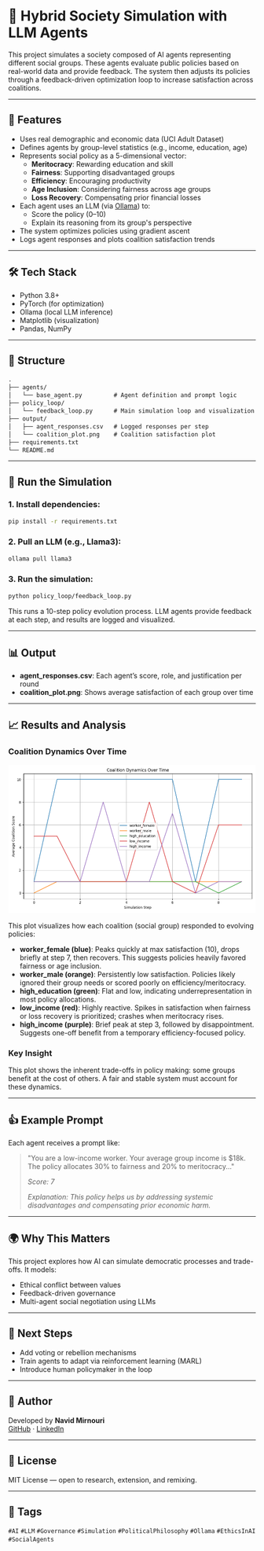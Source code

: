 # 🧠 Hybrid Society Simulation with LLM Agents

This project simulates a society composed of AI agents representing different social groups. These agents evaluate public policies based on real-world data and provide feedback. The system then adjusts its policies through a feedback-driven optimization loop to increase satisfaction across coalitions.

---

## 📌 Features

- Uses real demographic and economic data (UCI Adult Dataset)
- Defines agents by group-level statistics (e.g., income, education, age)
- Represents social policy as a 5-dimensional vector:
  - **Meritocracy**: Rewarding education and skill
  - **Fairness**: Supporting disadvantaged groups
  - **Efficiency**: Encouraging productivity
  - **Age Inclusion**: Considering fairness across age groups
  - **Loss Recovery**: Compensating prior financial losses
- Each agent uses an LLM (via [Ollama](https://ollama.com)) to:
  - Score the policy (0–10)
  - Explain its reasoning from its group's perspective
- The system optimizes policies using gradient ascent
- Logs agent responses and plots coalition satisfaction trends

---

## 🛠️ Tech Stack

- Python 3.8+
- PyTorch (for optimization)
- Ollama (local LLM inference)
- Matplotlib (visualization)
- Pandas, NumPy

---

## 📂 Structure

```
.
├── agents/
│   └── base_agent.py         # Agent definition and prompt logic
├── policy_loop/
│   └── feedback_loop.py      # Main simulation loop and visualization
├── output/
│   ├── agent_responses.csv   # Logged responses per step
│   └── coalition_plot.png    # Coalition satisfaction plot
├── requirements.txt
└── README.md
```

---

## 🚀 Run the Simulation

### 1. Install dependencies:
```bash
pip install -r requirements.txt
```

### 2. Pull an LLM (e.g., Llama3):
```bash
ollama pull llama3
```

### 3. Run the simulation:
```bash
python policy_loop/feedback_loop.py
```

This runs a 10-step policy evolution process. LLM agents provide feedback at each step, and results are logged and visualized.

---

## 📊 Output

- **agent_responses.csv**: Each agent’s score, role, and justification per round
- **coalition_plot.png**: Shows average satisfaction of each group over time

---

## 📈 Results and Analysis

### Coalition Dynamics Over Time

![Coalition Plot](Coalition%20.png)

This plot visualizes how each coalition (social group) responded to evolving policies:

- **worker_female (blue)**: Peaks quickly at max satisfaction (10), drops briefly at step 7, then recovers. This suggests policies heavily favored fairness or age inclusion.
- **worker_male (orange)**: Persistently low satisfaction. Policies likely ignored their group needs or scored poorly on efficiency/meritocracy.
- **high_education (green)**: Flat and low, indicating underrepresentation in most policy allocations.
- **low_income (red)**: Highly reactive. Spikes in satisfaction when fairness or loss recovery is prioritized; crashes when meritocracy rises.
- **high_income (purple)**: Brief peak at step 3, followed by disappointment. Suggests one-off benefit from a temporary efficiency-focused policy.

### Key Insight
This plot shows the inherent trade-offs in policy making: some groups benefit at the cost of others. A fair and stable system must account for these dynamics.

---

## 👍 Example Prompt

Each agent receives a prompt like:

> "You are a low-income worker. Your average group income is $18k. The policy allocates 30% to fairness and 20% to meritocracy..."
>
> *Score: 7*
>
> *Explanation: This policy helps us by addressing systemic disadvantages and compensating prior economic harm.*

---

## 🌍 Why This Matters

This project explores how AI can simulate democratic processes and trade-offs. It models:

- Ethical conflict between values
- Feedback-driven governance
- Multi-agent social negotiation using LLMs

---

## 📌 Next Steps

- Add voting or rebellion mechanisms
- Train agents to adapt via reinforcement learning (MARL)
- Introduce human policymaker in the loop

---

## 🧠 Author

Developed by **Navid Mirnouri**  
[GitHub](https://github.com/navid72m) · [LinkedIn](https://www.linkedin.com/in/navid-mirnouri)

---

## 📄 License

MIT License — open to research, extension, and remixing.

---

## 📌 Tags

`#AI` `#LLM` `#Governance` `#Simulation` `#PoliticalPhilosophy` `#Ollama` `#EthicsInAI` `#SocialAgents`

